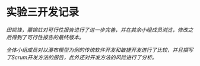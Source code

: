 # 实验三开发记录
*田凯锋，粟锦虹对可行性报告进行了进一步完善，并在其余小组成员浏览，修改之后得到了可行性报告的最终版本。*

*全体小组成员对以瀑布模型为例的传统软件开发和敏捷开发进行了比较，并且撰写了Scrum开发方法的报告，此外还对开发方法的风险进行了分析。*
